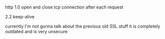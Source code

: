 


http 1.0 open and close tcp connection after each request

2.2 keep-alive

currently I'm not gonna talk about the previous old SSL stuff it is completely outdated and is very unsecure